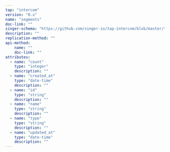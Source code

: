 ```yaml
---
tap: "intercom"
version: "0.x"
name: "segments"
doc-link: ""
singer-schema: "https://github.com/singer-io/tap-intercom/blob/master/tap_intercom/schemas/segments.json"
description: ""
replication-method: ""
api-method:
    name: ""
    doc-link: ""
attributes:
  - name: "count"
    type: "integer"
    description: ""
  - name: "created_at"
    type: "date-time"
    description: ""
  - name: "id"
    type: "string"
    description: ""
  - name: "name"
    type: "string"
    description: ""
  - name: "type"
    type: "string"
    description: ""
  - name: "updated_at"
    type: "date-time"
    description: ""
---
```

